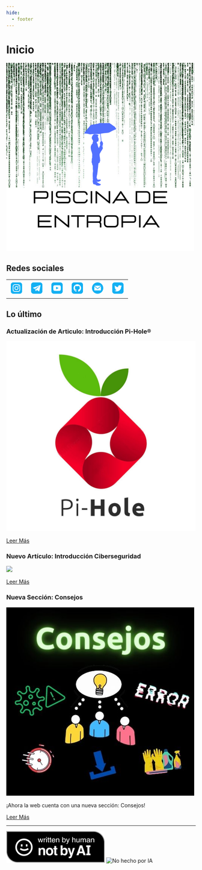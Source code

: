 ```yaml
---
hide:
  - footer
---
```


# Inicio

![](./images/pisicina_de_entropia_logo.png)


## Redes sociales

<table><tbody><tr><td><a href="https://instagram.com/piscinadeentropia_oficial"><img class="aligncenter" style="margin: 5px;" src="./images/social_icons/instagram_icon.png" alt="Instagram" width="30" height="30"></a></td><td><a href="https://t.me/piscinadeentropia"><img class="aligncenter" style="margin: 5px;" src="./images/social_icons/telegram_icon.png" alt="Telegram" width="30" height="30"></a></td><td><a href="https://www.youtube.com/@piscinadeentropia"><img class="aligncenter" style="margin: 5px;" src="./images/social_icons/youtube_icon.png" alt="YouTube" width="30" height="30"></a></td><td><a href="https://github.com/isaaker"><img class="aligncenter" style="margin: 5px;" src="./images/social_icons/github_icon.png" alt="Github" width="30" height="30"></a></td><td><a href="mailto:isaaker@piscinadeentropia.es"><img class="aligncenter" style="margin: 5px;" src="./images/social_icons/email_icon.png" alt="Mail" width="30" height="30"></a></td><td><a href="https://twitter.com/piscinaentropia"><img class="aligncenter" style="margin: 5px;" src="./images/social_icons/twitter_icon.png" alt="Twitter" width="30" height="30"></a></td></tr></tbody></table>

## Lo último

### Actualización de Articulo: Introducción Pi-Hole®

![](images/pi-hole-logo.jpg)

[Leer Más](./raspberry/pi_hole/raspberry_pihole_intro/)

### Nuevo Artículo: Introducción Ciberseguridad

![](images/Ciberseguridad.gif)

[Leer Más](./ciberseguridad/ciberseguridad_intro.md)

### Nueva Sección: Consejos

![](images/Logo-Consejos.jpg)

¡Ahora la web cuenta con una nueva sección: Consejos!

[Leer Más](./consejos/consejos_intro.md)

<hr>

![Not by AI](./images/not_by_ai/notbyAI_english.png) ![No hecho por IA](./images/not_by_ai/notbyAI_español.png)
